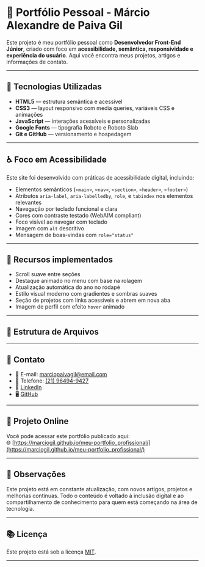 # 💼 Portfólio Pessoal - Márcio Alexandre de Paiva Gil

Este projeto é meu portfólio pessoal como **Desenvolvedor Front-End Júnior**, criado com foco em **acessibilidade, semântica, responsividade e experiência do usuário**. Aqui você encontra meus projetos, artigos e informações de contato.

---

## 🚀 Tecnologias Utilizadas

- **HTML5** — estrutura semântica e acessível
- **CSS3** — layout responsivo com media queries, variáveis CSS e animações
- **JavaScript** — interações acessíveis e personalizadas
- **Google Fonts** — tipografia Roboto e Roboto Slab
- **Git e GitHub** — versionamento e hospedagem

---

## ♿ Foco em Acessibilidade

Este site foi desenvolvido com práticas de acessibilidade digital, incluindo:

- Elementos semânticos (`<main>`, `<nav>`, `<section>`, `<header>`, `<footer>`)
- Atributos `aria-label`, `aria-labelledby`, `role`, e `tabindex` nos elementos relevantes
- Navegação por teclado funcional e clara
- Cores com contraste testado (WebAIM compliant)
- Foco visível ao navegar com teclado
- Imagem com `alt` descritivo
- Mensagem de boas-vindas com `role="status"`

---

## 🧠 Recursos implementados

- Scroll suave entre seções
- Destaque animado no menu com base na rolagem
- Atualização automática do ano no rodapé
- Estilo visual moderno com gradientes e sombras suaves
- Seção de projetos com links acessíveis e abrem em nova aba
- Imagem de perfil com efeito `hover` animado

---

## 📁 Estrutura de Arquivos


---

## 💬 Contato

- 📧 E-mail: [marciopaivagil@email.com](mailto:marciopaivagil@email.com)
- 📱 Telefone: [(21) 96494-9427](tel:+5521964949427)
- 💼 [LinkedIn](https://linkedin.com/in/márcio-gil-1b7669309)
- 🖥️ [GitHub](https://github.com/MarcioGil)

---

## 🔗 Projeto Online

Você pode acessar este portfólio publicado aqui:  
🌐 [https://marciogil.github.io/meu-portfolio_profissional/](https://marciogil.github.io/meu-portfolio_profissional/)

---

## 📝 Observações

Este projeto está em constante atualização, com novos artigos, projetos e melhorias contínuas. Todo o conteúdo é voltado à inclusão digital e ao compartilhamento de conhecimento para quem está começando na área de tecnologia.

---

## 📚 Licença

Este projeto está sob a licença [MIT](LICENSE).

---

